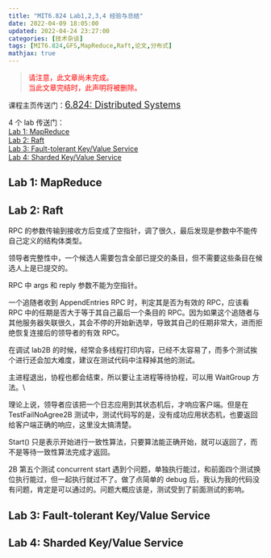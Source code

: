 ```yaml
---
title: "MIT6.824 Lab1,2,3,4 经验与总结"
date: 2022-04-09 18:05:00
updated: 2022-04-24 23:27:00
categories: [技术杂谈]
tags: [MIT6.824,GFS,MapReduce,Raft,论文,分布式]
mathjax: true
---
```






> <font color=red>请注意，此文章尚未完成。</font>  
> <font color=red>当此文章完结时，此声明将被删除。</font>







课程主页传送门：<font size=4px>[6.824: Distributed Systems](http://nil.csail.mit.edu/6.824/2020/)</font>

4 个 lab 传送门：  
[Lab 1: MapReduce](http://nil.csail.mit.edu/6.824/2020/labs/lab-mr.html)  
[Lab 2: Raft](http://nil.csail.mit.edu/6.824/2020/labs/lab-raft.html)  
[Lab 3: Fault-tolerant Key/Value Service](http://nil.csail.mit.edu/6.824/2020/labs/lab-kvraft.html)  
[Lab 4: Sharded Key/Value Service](http://nil.csail.mit.edu/6.824/2020/labs/lab-shard.html)



## Lab 1: MapReduce



## Lab 2: Raft

RPC 的参数传输到接收方后变成了空指针，调了很久，最后发现是参数中不能传自己定义的结构体类型。

领导者完整性中，一个候选人需要包含全部已提交的条目，但不需要这些条目在候选人上是已提交的。

RPC 中 args 和 reply 参数不能为空指针。

一个追随者收到 AppendEntries RPC 时，判定其是否为有效的 RPC，应该看 RPC 中的任期是否大于等于其自己最后一个条目的 RPC。因为如果这个追随者与其他服务器失联很久，其会不停的开始新选举，导致其自己的任期非常大，进而拒绝恢复连接后的领导者的有效 RPC。

在调试 lab2B 的时候，经常会多线程打印内容，已经不太容易了，而多个测试挨个进行还会加大难度，建议在测试代码中注释掉其他的测试。

主进程退出，协程也都会结束，所以要让主进程等待协程，可以用 WaitGroup 方法。\

理论上说，领导者应该把一个日志应用到其状态机后，才响应客户端。但是在 TestFailNoAgree2B 测试中，测试代码写的是，没有成功应用状态机，也要返回给客户端正确的响应，这里没太搞清楚。

Start() 只是表示开始进行一致性算法，只要算法能正确开始，就可以返回了，而不是等待一致性算法完成才返回。

2B 第五个测试 concurrent start 遇到个问题，单独执行能过，和前面四个测试换位执行能过，但一起执行就过不了。做了点简单的 debug 后，我认为我的代码没有问题，肯定是可以通过的。问题大概应该是，测试受到了前面测试的影响。

## Lab 3: Fault-tolerant Key/Value Service



## Lab 4: Sharded Key/Value Service

